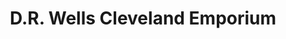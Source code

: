 ---
title: "D.R. Wells Cleveland Emporium"
url: /clayton/d-r-wells-cleveland-emporium/
shop: convenience
---